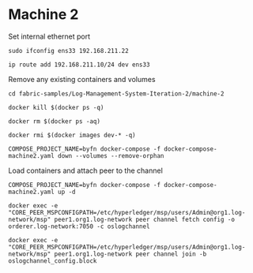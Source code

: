 # Machine 2

Set internal ethernet port

```
sudo ifconfig ens33 192.168.211.22

ip route add 192.168.211.10/24 dev ens33
```

Remove any existing containers and volumes

```
cd fabric-samples/Log-Management-System-Iteration-2/machine-2

docker kill $(docker ps -q)

docker rm $(docker ps -aq)

docker rmi $(docker images dev-* -q)

COMPOSE_PROJECT_NAME=byfn docker-compose -f docker-compose-machine2.yaml down --volumes --remove-orphan
```

Load containers and attach peer to the channel

```
COMPOSE_PROJECT_NAME=byfn docker-compose -f docker-compose-machine2.yaml up -d

docker exec -e "CORE_PEER_MSPCONFIGPATH=/etc/hyperledger/msp/users/Admin@org1.log-network/msp" peer1.org1.log-network peer channel fetch config -o orderer.log-network:7050 -c oslogchannel

docker exec -e "CORE_PEER_MSPCONFIGPATH=/etc/hyperledger/msp/users/Admin@org1.log-network/msp" peer1.org1.log-network peer channel join -b oslogchannel_config.block
```

